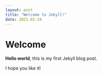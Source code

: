```yaml
---
layout: post
title: "Welcome to Jekyll!"
date: 2021-02-24
---
```


# Welcome

**Hello world**, this is my first Jekyll blog post.

I hope you like it!
